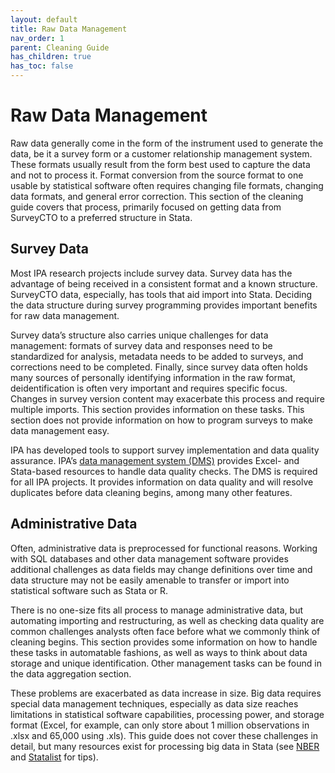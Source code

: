 ```yaml
---
layout: default
title: Raw Data Management
nav_order: 1
parent: Cleaning Guide
has_children: true
has_toc: false
---
```

# Raw Data Management

Raw data generally come in the form of the instrument used to generate the data, be it a survey form or a customer relationship management system. These formats usually result from the form best used to capture the data and not to process it. Format conversion from the source format to one usable by statistical software often requires changing file formats, changing data formats, and general error correction. This section of the cleaning guide covers that process, primarily focused on getting data from SurveyCTO to a preferred structure in Stata. 

## Survey Data
Most IPA research projects include survey data. Survey data has the advantage of being received in a consistent format and a known structure. SurveyCTO data, especially, has tools that aid import into Stata. Deciding the data structure during survey programming provides important benefits for raw data management.

Survey data’s structure also carries unique challenges for data management: formats of survey data and responses need to be standardized for analysis, metadata needs to be added to surveys, and corrections need to be completed. Finally, since survey data often holds many sources of personally identifying information in the raw format, deidentification is often very important and requires specific focus. Changes in survey version content may exacerbate this process and require multiple imports. This section provides information on these tasks. This section does not provide information on how to program surveys to make data management easy.

IPA has developed tools to support survey implementation and data quality assurance. IPA’s [data management system (DMS)](https://github.com/PovertyAction/high-frequency-checks) provides Excel- and Stata-based resources to handle data quality checks. The DMS is required for all IPA projects. It provides information on data quality and will resolve duplicates before data cleaning begins, among many other features.

## Administrative Data
Often, administrative data is preprocessed for functional reasons. Working with SQL databases and other data management software provides additional challenges as data fields may change definitions over time and data structure may not be easily amenable to transfer or import into statistical software such as Stata or R.

There is no one-size fits all process to manage administrative data, but automating importing and restructuring, as well as checking data quality are common challenges analysts often face before what we commonly think of cleaning begins. This section provides some information on how to handle these tasks in automatable fashions, as well as ways to think about data storage and unique identification. Other management tasks can be found in the data aggregation section.

These problems are exacerbated as data increase in size. Big data requires special data management techniques, especially as data size reaches limitations in statistical software capabilities, processing power, and storage format (Excel, for example, can only store about 1 million observations in .xlsx and 65,000 using .xls). This guide does not cover these challenges in detail, but many resources exist for processing big data in Stata (see [NBER](https://www.nber.org/stata/efficient/) and [Statalist](https://www.statalist.org/forums/forum/general-stata-discussion/general/1406716-working-with-very-large-datasets-requirements-and-tips) for tips).
